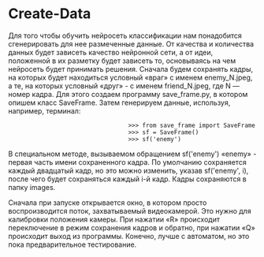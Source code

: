 # Create-Data

Для того чтобы обучить нейросеть классификации нам понадобится сгенерировать для нее размеченные данные. От качества и количества данных будет зависеть качество нейронной сети, а от идеи, положенной в их разметку будет зависеть то, основываясь на чем нейросеть будет принимать решения. 
Сначала будем сохранять кадры, на которых будет находиться условный «враг» с именем enemy_N.jpeg, а те, на которых условный «друг» - с именем friend_N.jpeg, где N — номер кадра. Для этого создаем программу save_frame.py, в котором опишем класс SaveFrame. Затем генерируем данные, используя, например, терминал:

                                      >>> from save_frame import SaveFrame
                                      >>> sf = SaveFrame()
                                      >>> sf('enemy')

В специальном методе, вызываемом обращением sf('enemy') «enemy» - первая часть имени сохраненного кадра. По умолчанию сохраняется каждый двадцатый кадр, но это можно изменить, указав sf('enemy', i), после чего будет сохраняться каждый i-й кадр. Кадры сохраняются в папку images.

Cначала при запуске открывается окно, в котором просто воспроизводится поток, захватываемый видеокамерой. Это нужно для калибровки положения камеры. При нажатии «R» происходит переключение в режим сохранения кадров и обратно, при нажатии «Q» происходит выход из программы.
Конечно, лучше с автоматом, но это пока предварительное тестирование.
